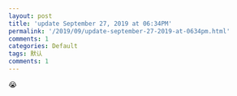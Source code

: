 ```yaml
---
layout: post
title: 'update September 27, 2019 at 06:34PM'
permalink: '/2019/09/update-september-27-2019-at-0634pm.html'
comments: 1
categories: Default
tags: 默认
comments: 1
---
```

😭